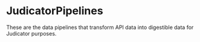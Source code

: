 # JudicatorPipelines
These are the data pipelines that transform API data into digestible data for Judicator purposes.

